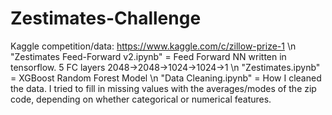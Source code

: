 # Zestimates-Challenge
Kaggle competition/data: https://www.kaggle.com/c/zillow-prize-1 \n
"Zestimates Feed-Forward v2.ipynb" = Feed Forward NN written in tensorflow. 5 FC layers 2048->2048->1024->1024->1 \n
"Zestimates.ipynb" = XGBoost Random Forest Model \n
"Data Cleaning.ipynb" = How I cleaned the data. I tried to fill in missing values with the averages/modes of the zip code, depending on whether categorical or numerical features.

